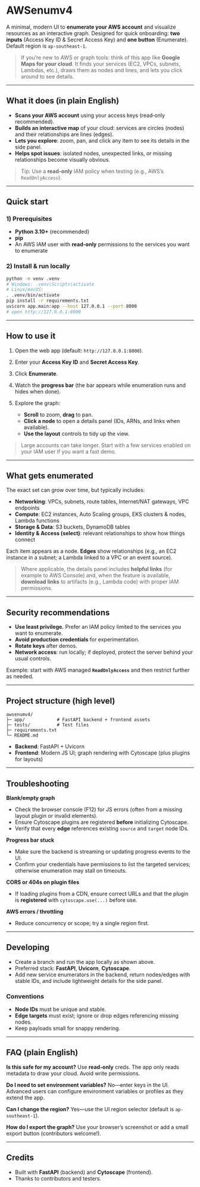 # AWSenumv4

A minimal, modern UI to **enumerate your AWS account** and visualize resources as an interactive graph. Designed for quick onboarding: **two inputs** (Access Key ID & Secret Access Key) and **one button** (Enumerate). Default region is `ap-southeast-1`.

> If you’re new to AWS or graph tools: think of this app like **Google Maps for your cloud**. It finds your services (EC2, VPCs, subnets, Lambdas, etc.), draws them as nodes and lines, and lets you click around to see details.

---

## What it does (in plain English)

* **Scans your AWS account** using your access keys (read‑only recommended).
* **Builds an interactive map** of your cloud: services are circles (nodes) and their relationships are lines (edges).
* **Lets you explore**: zoom, pan, and click any item to see its details in the side panel.
* **Helps spot issues**: isolated nodes, unexpected links, or missing relationships become visually obvious.

> Tip: Use a **read-only** IAM policy when testing (e.g., AWS’s `ReadOnlyAccess`).

---

## Quick start

### 1) Prerequisites

* **Python 3.10+** (recommended)
* **pip**
* An AWS IAM user with **read‑only** permissions to the services you want to enumerate

### 2) Install & run locally

```bash
python -m venv .venv
# Windows: .venv\Scripts\activate
# Linux/macOS:
. .venv/bin/activate
pip install -r requirements.txt
uvicorn app.main:app --host 127.0.0.1 --port 8000
# open http://127.0.0.1:8000
```

---

## How to use it

1. Open the web app (default: `http://127.0.0.1:8000`).
2. Enter your **Access Key ID** and **Secret Access Key**.
3. Click **Enumerate**.
4. Watch the **progress bar** (the bar appears while enumeration runs and hides when done).
5. Explore the graph:

   * **Scroll** to zoom, **drag** to pan.
   * **Click a node** to open a details panel (IDs, ARNs, and links when available).
   * **Use the layout** controls to tidy up the view.

> Large accounts can take longer. Start with a few services enabled on your IAM user if you want a fast demo.

---

## What gets enumerated

The exact set can grow over time, but typically includes:

* **Networking**: VPCs, subnets, route tables, Internet/NAT gateways, VPC endpoints
* **Compute**: EC2 instances, Auto Scaling groups, EKS clusters & nodes, Lambda functions
* **Storage & Data**: S3 buckets, DynamoDB tables
* **Identity & Access (select)**: relevant relationships to show how things connect

Each item appears as a node. **Edges** show relationships (e.g., an EC2 instance in a subnet; a Lambda linked to a VPC or an event source).

> Where applicable, the details panel includes **helpful links** (for example to AWS Console) and, when the feature is available, **download links** to artifacts (e.g., Lambda code) with proper IAM permissions.

---

## Security recommendations

* **Use least privilege.** Prefer an IAM policy limited to the services you want to enumerate.
* **Avoid production credentials** for experimentation.
* **Rotate keys** after demos.
* **Network access**: run locally; if deployed, protect the server behind your usual controls.

Example: start with AWS managed **`ReadOnlyAccess`** and then restrict further as needed.

---

## Project structure (high level)

```
awsenumv4/
├─ app/            # FastAPI backend + frontend assets
├─ tests/          # Test files
├─ requirements.txt
└─ README.md
```

* **Backend**: FastAPI + Uvicorn
* **Frontend**: Modern JS UI; graph rendering with Cytoscape (plus plugins for layouts)

---

## Troubleshooting

**Blank/empty graph**

* Check the browser console (F12) for JS errors (often from a missing layout plugin or invalid elements).
* Ensure Cytoscape plugins are registered **before** initializing Cytoscape.
* Verify that every **edge** references existing `source` and `target` node IDs.

**Progress bar stuck**

* Make sure the backend is streaming or updating progress events to the UI.
* Confirm your credentials have permissions to list the targeted services; otherwise enumeration may stall on timeouts.

**CORS or 404s on plugin files**

* If loading plugins from a CDN, ensure correct URLs and that the plugin is **registered** with `cytoscape.use(...)` before use.

**AWS errors / throttling**

* Reduce concurrency or scope; try a single region first.

---

## Developing

* Create a branch and run the app locally as shown above.
* Preferred stack: **FastAPI**, **Uvicorn**, **Cytoscape**.
* Add new service enumerators in the backend, return nodes/edges with stable IDs, and include lightweight details for the side panel.

### Conventions

* **Node IDs** must be unique and stable.
* **Edge targets** must exist; ignore or drop edges referencing missing nodes.
* Keep payloads small for snappy rendering.

---

## FAQ (plain English)

**Is this safe for my account?**
Use **read‑only** creds. The app only reads metadata to draw your cloud. Avoid write permissions.

**Do I need to set environment variables?**
No—enter keys in the UI. Advanced users can configure environment variables or profiles as they extend the app.

**Can I change the region?**
Yes—use the UI region selector (default is `ap-southeast-1`).

**How do I export the graph?**
Use your browser’s screenshot or add a small export button (contributors welcome!).

---

## Credits

* Built with **FastAPI** (backend) and **Cytoscape** (frontend).
* Thanks to contributors and testers.

